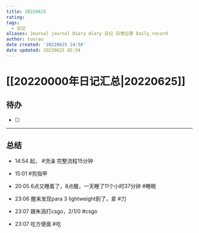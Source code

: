 ```yaml
---
title: 20220625
rating:
tags:
  - 日记
aliases: Journal journal Diary diary 日记 日常记录 Daily_record
author: tusrau
date created: '20220625 14:50'
date updated: 20220625 02:54
---
```


# [[20220000年日记汇总|20220625]]

## 待办

- [ ]

---

## 总结

- 14:54 起， #洗澡 完整流程15分钟

- 15:01 #剪指甲
- 20:05 6点又睡着了，8点醒，一天睡了11个小时37分钟 #睡眠
- 23:06 醒来发现para 3 lightweight到了，拿 #刀
- 23:07 跟朱涵打csgo，2/1/0 #csgo
- 23:07 吃方便面 #吃